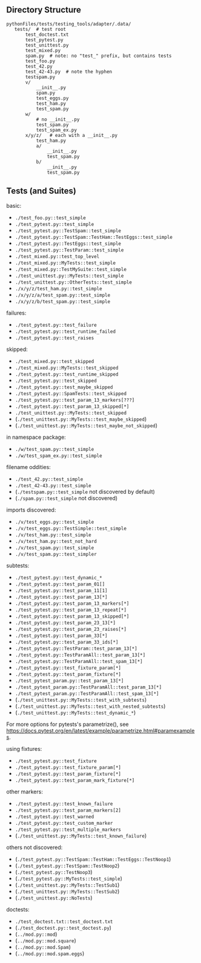 
## Directory Structure

```
pythonFiles/tests/testing_tools/adapter/.data/
   tests/  # test root
       test_doctest.txt
       test_pytest.py
       test_unittest.py
       test_mixed.py
       spam.py  # note: no "test_" prefix, but contains tests
       test_foo.py
       test_42.py
       test_42-43.py  # note the hyphen
       testspam.py
       v/
           __init__.py
           spam.py
           test_eggs.py
           test_ham.py
           test_spam.py
       w/
           # no __init__.py
           test_spam.py
           test_spam_ex.py
       x/y/z/   # each with a __init__.py
           test_ham.py
           a/
               __init__.py
               test_spam.py
           b/
               __init__.py
               test_spam.py
```

## Tests (and Suites)

basic:

* `./test_foo.py::test_simple`
* `./test_pytest.py::test_simple`
* `./test_pytest.py::TestSpam::test_simple`
* `./test_pytest.py::TestSpam::TestHam::TestEggs::test_simple`
* `./test_pytest.py::TestEggs::test_simple`
* `./test_pytest.py::TestParam::test_simple`
* `./test_mixed.py::test_top_level`
* `./test_mixed.py::MyTests::test_simple`
* `./test_mixed.py::TestMySuite::test_simple`
* `./test_unittest.py::MyTests::test_simple`
* `./test_unittest.py::OtherTests::test_simple`
* `./x/y/z/test_ham.py::test_simple`
* `./x/y/z/a/test_spam.py::test_simple`
* `./x/y/z/b/test_spam.py::test_simple`

failures:

* `./test_pytest.py::test_failure`
* `./test_pytest.py::test_runtime_failed`
* `./test_pytest.py::test_raises`

skipped:

* `./test_mixed.py::test_skipped`
* `./test_mixed.py::MyTests::test_skipped`
* `./test_pytest.py::test_runtime_skipped`
* `./test_pytest.py::test_skipped`
* `./test_pytest.py::test_maybe_skipped`
* `./test_pytest.py::SpamTests::test_skipped`
* `./test_pytest.py::test_param_13_markers[???]`
* `./test_pytest.py::test_param_13_skipped[*]`
* `./test_unittest.py::MyTests::test_skipped`
* (`./test_unittest.py::MyTests::test_maybe_skipped`)
* (`./test_unittest.py::MyTests::test_maybe_not_skipped`)

in namespace package:

* `./w/test_spam.py::test_simple`
* `./w/test_spam_ex.py::test_simple`

filename oddities:

* `./test_42.py::test_simple`
* `./test_42-43.py::test_simple`
* (`./testspam.py::test_simple` not discovered by default)
* (`./spam.py::test_simple` not discovered)

imports discovered:

* `./v/test_eggs.py::test_simple`
* `./v/test_eggs.py::TestSimple::test_simple`
* `./v/test_ham.py::test_simple`
* `./v/test_ham.py::test_not_hard`
* `./v/test_spam.py::test_simple`
* `./v/test_spam.py::test_simpler`

subtests:

* `./test_pytest.py::test_dynamic_*`
* `./test_pytest.py::test_param_01[]`
* `./test_pytest.py::test_param_11[1]`
* `./test_pytest.py::test_param_13[*]`
* `./test_pytest.py::test_param_13_markers[*]`
* `./test_pytest.py::test_param_13_repeat[*]`
* `./test_pytest.py::test_param_13_skipped[*]`
* `./test_pytest.py::test_param_23_13[*]`
* `./test_pytest.py::test_param_23_raises[*]`
* `./test_pytest.py::test_param_33[*]`
* `./test_pytest.py::test_param_33_ids[*]`
* `./test_pytest.py::TestParam::test_param_13[*]`
* `./test_pytest.py::TestParamAll::test_param_13[*]`
* `./test_pytest.py::TestParamAll::test_spam_13[*]`
* `./test_pytest.py::test_fixture_param[*]`
* `./test_pytest.py::test_param_fixture[*]`
* `./test_pytest_param.py::test_param_13[*]`
* `./test_pytest_param.py::TestParamAll::test_param_13[*]`
* `./test_pytest_param.py::TestParamAll::test_spam_13[*]`
* (`./test_unittest.py::MyTests::test_with_subtests`)
* (`./test_unittest.py::MyTests::test_with_nested_subtests`)
* (`./test_unittest.py::MyTests::test_dynamic_*`)

For more options for pytests's parametrize(), see
https://docs.pytest.org/en/latest/example/parametrize.html#paramexamples.

using fixtures:

* `./test_pytest.py::test_fixture`
* `./test_pytest.py::test_fixture_param[*]`
* `./test_pytest.py::test_param_fixture[*]`
* `./test_pytest.py::test_param_mark_fixture[*]`

other markers:

* `./test_pytest.py::test_known_failure`
* `./test_pytest.py::test_param_markers[2]`
* `./test_pytest.py::test_warned`
* `./test_pytest.py::test_custom_marker`
* `./test_pytest.py::test_multiple_markers`
* (`./test_unittest.py::MyTests::test_known_failure`)

others not discovered:

* (`./test_pytest.py::TestSpam::TestHam::TestEggs::TestNoop1`)
* (`./test_pytest.py::TestSpam::TestNoop2`)
* (`./test_pytest.py::TestNoop3`)
* (`./test_pytest.py::MyTests::test_simple`)
* (`./test_unittest.py::MyTests::TestSub1`)
* (`./test_unittest.py::MyTests::TestSub2`)
* (`./test_unittest.py::NoTests`)

doctests:

* `./test_doctest.txt::test_doctest.txt`
* (`./test_doctest.py::test_doctest.py`)
* (`../mod.py::mod`)
* (`../mod.py::mod.square`)
* (`../mod.py::mod.Spam`)
* (`../mod.py::mod.spam.eggs`)
